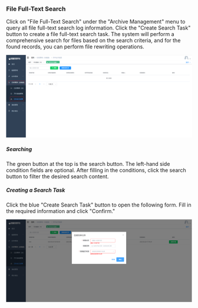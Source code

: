 ### File Full-Text Search

Click on "File Full-Text Search" under the "Archive Management" menu to query all file full-text search log information. Click the "Create Search Task" button to create a file full-text search task. The system will perform a comprehensive search for files based on the search criteria, and for the found records, you can perform file rewriting operations.

![image-20230620170814233](../../../../images/whalealDataImages/image-20230620170814233.png)

##### Searching

The green button at the top is the search button. The left-hand side condition fields are optional. After filling in the conditions, click the search button to filter the desired search content.

##### Creating a Search Task

Click the blue "Create Search Task" button to open the following form. Fill in the required information and click "Confirm."

![image-20230620171123012](../../../../images/whalealDataImages/image-20230620171123012.png)
